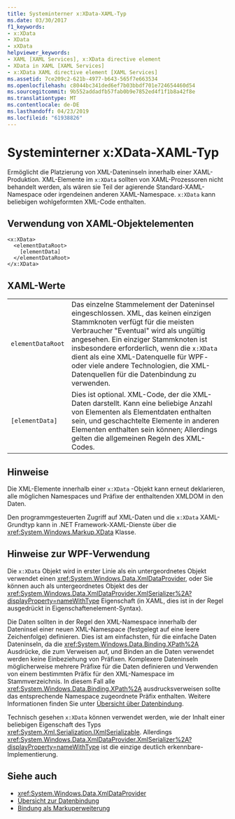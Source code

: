 ```yaml
---
title: Systeminterner x:XData-XAML-Typ
ms.date: 03/30/2017
f1_keywords:
- x:XData
- XData
- xXData
helpviewer_keywords:
- XAML [XAML Services], x:XData directive element
- XData in XAML [XAML Services]
- x:XData XAML directive element [XAML Services]
ms.assetid: 7ce209c2-621b-4977-b643-565f7e663534
ms.openlocfilehash: c8044bc341ded6ef7b03bbdf701e724654460d54
ms.sourcegitcommit: 9b552addadfb57fab0b9e7852ed4f1f1b8a42f8e
ms.translationtype: MT
ms.contentlocale: de-DE
ms.lasthandoff: 04/23/2019
ms.locfileid: "61938826"
---
```

# <a name="xxdata-intrinsic-xaml-type"></a>Systeminterner x:XData-XAML-Typ
Ermöglicht die Platzierung von XML-Dateninseln innerhalb einer XAML-Produktion. XML-Elemente im `x:XData` sollten von XAML-Prozessoren nicht behandelt werden, als wären sie Teil der agierende Standard-XAML-Namespace oder irgendeinen anderen XAML-Namespace. `x:XData` kann beliebigen wohlgeformten XML-Code enthalten.  
  
## <a name="xaml-object-element-usage"></a>Verwendung von XAML-Objektelementen  
  
```  
<x:XData>  
  <elementDataRoot>  
    [elementData]  
  </elementDataRoot>  
</x:XData>  
```  
  
## <a name="xaml-values"></a>XAML-Werte  
  
|||  
|-|-|  
|`elementDataRoot`|Das einzelne Stammelement der Dateninsel eingeschlossen. XML, das keinen einzigen Stammknoten verfügt für die meisten Verbraucher "Eventual" wird als ungültig angesehen. Ein einziger Stammknoten ist insbesondere erforderlich, wenn die `x:XData` dient als eine XML-Datenquelle für WPF- oder viele andere Technologien, die XML-Datenquellen für die Datenbindung zu verwenden.|  
|`[elementData]`|Dies ist optional. XML-Code, der die XML-Daten darstellt. Kann eine beliebige Anzahl von Elementen als Elementdaten enthalten sein, und geschachtelte Elemente in anderen Elementen enthalten sein können; Allerdings gelten die allgemeinen Regeln des XML-Codes.|  
  
## <a name="remarks"></a>Hinweise  
 Die XML-Elemente innerhalb einer `x:XData` -Objekt kann erneut deklarieren, alle möglichen Namespaces und Präfixe der enthaltenden XMLDOM in den Daten.  
  
 Den programmgesteuerten Zugriff auf XML-Daten und die `x:XData` XAML-Grundtyp kann in .NET Framework-XAML-Dienste über die <xref:System.Windows.Markup.XData> Klasse.  
  
## <a name="wpf-usage-notes"></a>Hinweise zur WPF-Verwendung  
 Die `x:XData` Objekt wird in erster Linie als ein untergeordnetes Objekt verwendet einen <xref:System.Windows.Data.XmlDataProvider>, oder Sie können auch als untergeordnetes Objekt des der <xref:System.Windows.Data.XmlDataProvider.XmlSerializer%2A?displayProperty=nameWithType> Eigenschaft (in XAML, dies ist in der Regel ausgedrückt in Eigenschaftenelement-Syntax).  
  
 Die Daten sollten in der Regel den XML-Namespace innerhalb der Dateninsel einer neuen XML-Namespace (festgelegt auf eine leere Zeichenfolge) definieren. Dies ist am einfachsten, für die einfache Daten Dateninseln, da die <xref:System.Windows.Data.Binding.XPath%2A> Ausdrücke, die zum Verweisen auf, und Binden an die Daten verwendet werden keine Einbeziehung von Präfixen. Komplexere Dateninseln möglicherweise mehrere Präfixe für die Daten definieren und Verwenden von einem bestimmten Präfix für den XML-Namespace im Stammverzeichnis. In diesem Fall alle <xref:System.Windows.Data.Binding.XPath%2A> ausdrucksverweisen sollte das entsprechende Namespace zugeordnete Präfix enthalten. Weitere Informationen finden Sie unter [Übersicht über Datenbindung](../wpf/data/data-binding-overview.md).  
  
 Technisch gesehen `x:XData` können verwendet werden, wie der Inhalt einer beliebigen Eigenschaft des Typs <xref:System.Xml.Serialization.IXmlSerializable>. Allerdings <xref:System.Windows.Data.XmlDataProvider.XmlSerializer%2A?displayProperty=nameWithType> ist die einzige deutlich erkennbare-Implementierung.  
  
## <a name="see-also"></a>Siehe auch

- <xref:System.Windows.Data.XmlDataProvider>
- [Übersicht zur Datenbindung](../wpf/data/data-binding-overview.md)
- [Bindung als Markuperweiterung](../wpf/advanced/binding-markup-extension.md)
